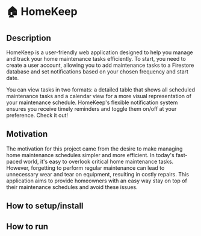 # 🏠 HomeKeep

Description
-
 
HomeKeep is a user-friendly web application designed to help you manage and track your home maintenance tasks efficiently.
To start, you need to create a user account, allowing you to add maintenance tasks to a Firestore database and set notifications based on your chosen frequency and start date.

You can view tasks in two formats: a detailed table that shows all scheduled maintenance tasks and a calendar view for a more visual representation of your maintenance schedule. 
HomeKeep's flexible notification system ensures you receive timely reminders and toggle them on/off at your preference.
Check it out!


Motivation
-
 
The motivation for this project came from the desire to make managing home maintenance schedules simpler and more efficient. 
In today's fast-paced world, it's easy to overlook critical home maintenance tasks. 
However, forgetting to perform regular maintenance can lead to unnecessary wear and tear on equipment, resulting in costly repairs. 
This application aims to provide homeowners with an easy way stay on top of their maintenance schedules and avoid these issues.

 
How to setup/install
-


How to run
-

